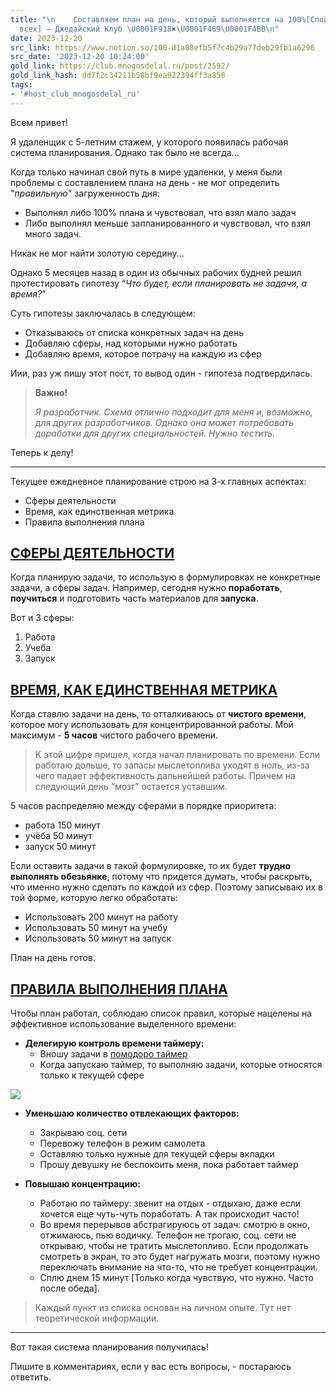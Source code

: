 ```yaml
---
title: "\n    Составляем план на день, который выполняется на 100%[Спойлер - не у
  всех] — Джедайский Клуб \U0001F918✖️\U0001F469‍\U0001F4BB‍\n"
date: 2023-12-20
src_link: https://www.notion.so/100-d1a08efb5f7c4b29a77deb29fb1a6296
src_date: '2023-12-20 10:24:00'
gold_link: https://club.mnogosdelal.ru/post/2592/
gold_link_hash: dd7f2c34211b58bf9ea922394ff3a858
tags:
- '#host_club_mnogosdelal_ru'
---
```



Всем привет!


Я удаленщик с 5-летним стажем, у которого появилась рабочая система планирования. Однако так было не всегда...


Когда только начинал свой путь в мире удаленки, у меня были проблемы с составлением плана на день - не мог определить "*правильную*" загруженность дня:


* Выполнял либо 100% плана и чувствовал, что взял мало задач
* Либо выполнял меньше запланированного и чувствовал, что взял много задач.


Никак не мог найти золотую середину...


Однако 5 месяцев назад в один из обычных рабочих будней решил протестировать гипотезу “*Что будет, если планировать не задачи, а время?*”


Суть гипотезы заключалась в следующем:


* Отказываюсь от списка конкретных задач на день
* Добавляю сферы, над которыми нужно работать
* Добавляю время, которое потрачу на каждую из сфер


Иии, раз уж пишу этот пост, то вывод один - гипотеза подтвердилась.



> **Важно!**  
> 
> *Я разработчик. Схема отлично подходит для меня и, возможно, для других разработчиков. Однако она может потребовать доработки для других специальностей. Нужно тестить.*


Теперь к делу!




---


Текущее ежедневное планирование строю на 3-х главных аспектах:


* Сферы деятельности
* Время, как единственная метрика
* Правила выполнения плана


[СФЕРЫ ДЕЯТЕЛЬНОСТИ](#SFERY-DEIATELNOSTI)
-----------------------------------------


Когда планирую задачи, то использую в формулировках не конкретные задачи, а сферы задач. Например, сегодня нужно **поработать**, **поучиться** и подготовить часть материалов для **запуска**.


Вот и 3 сферы:


1. Работа
2. Учеба
3. Запуск


[ВРЕМЯ, КАК ЕДИНСТВЕННАЯ МЕТРИКА](#VREMIA-KAK-EDINSTVENNAIA)
------------------------------------------------------------


Когда ставлю задачи на день, то отталкиваюсь от **чистого времени**, которое могу использовать для концентрированной работы. Мой максимум - **5 часов** чистого рабочего времени.



> К этой цифре пришел, когда начал планировать по времени. Если работаю дольше, то запасы мыслетоплива уходят в ноль, из-за чего падает эффективность дальнейшей работы. Причем на следующий день “мозг” остается уставшим.


5 часов распределяю между сферами в порядке приоритета:


* работа 150 минут
* учёба 50 минут
* запуск 50 минут


Если оставить задачи в такой формулировке, то их будет **трудно выполнять обезьянке**, потому что придется думать, чтобы раскрыть, что именно нужно сделать по каждой из сфер. Поэтому записываю их в той форме, которую легко обработать:


* Использовать 200 минут на работу
* Использовать 50 минут на учебу
* Использовать 50 минут на запуск


План на день готов.


[ПРАВИЛА ВЫПОЛНЕНИЯ ПЛАНА](#PRAVILA-VYPOLNENIIA-PLANA)
------------------------------------------------------


Чтобы план работал, соблюдаю список правил, которые нацелены на эффективное использование выделенного времени:


* **Делегирую контроль времени таймеру:**
	+ Вношу задачи в [помодоро таймер](https://pomodoro-tracker.com/)
	+ Когда запускаю таймер, то выполняю задачи, которые относятся только к текущей сфере


![](https://i.club.mnogosdelal.ru/9c66286b72a687fcdb3812255bd31f162dc9ed0bfbd4bb63086658cd188b4f74.png)


* **Уменьшаю количество отвлекающих факторов:**


	+ Закрываю соц. сети
	+ Перевожу телефон в режим самолета
	+ Оставляю только нужные для текущей сферы вкладки
	+ Прошу девушку не беспокоить меня, пока работает таймер
* **Повышаю концентрацию:**


	+ Работаю по таймеру: звенит на отдых - отдыхаю, даже если хочется еще чуть-чуть поработать. А так происходит часто!
	+ Во время перерывов абстрагируюсь от задач: смотрю в окно, отжимаюсь, пью водичку. Телефон не трогаю, соц. сети не открываю, чтобы не тратить мыслетопливо. Если продолжать смотреть в экран, то это будет нагружать мозги, поэтому нужно переключать внимание на что-то, что не требует концентрации.
	+ Сплю днем 15 минут [Только когда чувствую, что нужно. Часто после обеда].



> Каждый пункт из списка основан на личном опыте. Тут нет теоретической информации.




---


Вот такая система планирования получилась!



Пишите в комментариях, если у вас есть вопросы, - постараюсь ответить.